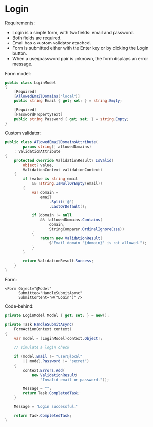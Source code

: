 # Login

Requirements:

- Login is a simple form, with two fields: email and password.
- Both fields are required.
- Email has a custom validator attached.
- Form is submitted either with the Enter key or by clicking the Login button.
- When a user/password pair is unknown, the form displays an error message.

Form model:

```csharp
public class LoginModel
{
    [Required] 
    [AllowedEmailDomains("local")]
    public string Email { get; set; } = string.Empty;

    [Required]
    [PasswordPropertyText]
    public string Password { get; set; } = string.Empty;
}
```

Custom validator:

```csharp
public class AllowedEmailDomainsAttribute(
        params string[] allowedDomains)
    : ValidationAttribute
{
    protected override ValidationResult? IsValid(
        object? value,
        ValidationContext validationContext)
    {
        if (value is string email
            && !string.IsNullOrEmpty(email))
        {
            var domain =
                email
                    .Split('@')
                    .LastOrDefault();

            if (domain != null
                && !allowedDomains.Contains(
                    domain,
                    StringComparer.OrdinalIgnoreCase))
            {
                return new ValidationResult(
                    $"Email domain '{domain}' is not allowed.");
            }
        }

        return ValidationResult.Success;
    }
}
```

Form:

```razor
<Form Object="@Model"
      Submitted="HandleSubmitAsync"
      SubmitContent="@("Login")" />
```

Code-behind:

```csharp
private LoginModel Model { get; set; } = new();

private Task HandleSubmitAsync(
    FormActionContext context)
{
    var model = (LoginModel)context.Object!;
    
    // simulate a login check
    
    if (model.Email != "user@local"
        || model.Password != "secret")
    {
        context.Errors.Add(
            new ValidationResult(
                "Invalid email or password."));

        Message = "";
        return Task.CompletedTask;
    }

    Message = "Login successful."

    return Task.CompletedTask;
}
```
